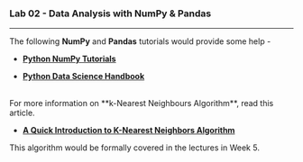 ### Lab 02 - Data Analysis with NumPy & Pandas
-----

The following **NumPy** and **Pandas** tutorials would provide some help - 

* **[Python NumPy Tutorials](http://cs231n.github.io/python-numpy-tutorial/)**

* **[Python Data Science Handbook](https://jakevdp.github.io/PythonDataScienceHandbook/)** 

<br/>
For more information on **k-Nearest Neighbours Algorithm**, read this article. 

* **[A Quick Introduction to K-Nearest Neighbors Algorithm](https://medium.com/@adi.bronshtein/a-quick-introduction-to-k-nearest-neighbors-algorithm-62214cea29c7)**

This algorithm would be formally covered in the lectures in Week 5.




